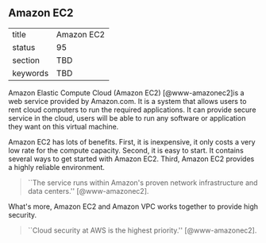 ## Amazon EC2


|          |            |
| -------- | ---------- |
| title    | Amazon EC2 |
| status   | 95         |
| section  | TBD        |
| keywords | TBD        |




Amazon Elastic Compute Cloud (Amazon EC2) [@www-amazonec2]is a web
service provided by Amazon.com. It is a system that allows users to rent
cloud computers to run the required applications. It can provide secure
service in the cloud, users will be able to run any software or
application they want on this virtual machine.

Amazon EC2 has lots of benefits. First, it is inexpensive, it only costs
a very low rate for the compute capacity. Second, it is easy to start.
It contains several ways to get started with Amazon EC2. Third, Amazon
EC2 provides a highly reliable environment.

> ``The service runs within Amazon's proven network infrastructure and
> data centers.'' [@www-amazonec2].

What's more, Amazon EC2 and Amazon VPC works
together to provide high security.

> ``Cloud security at AWS is the highest priority.'' [@www-amazonec2].


